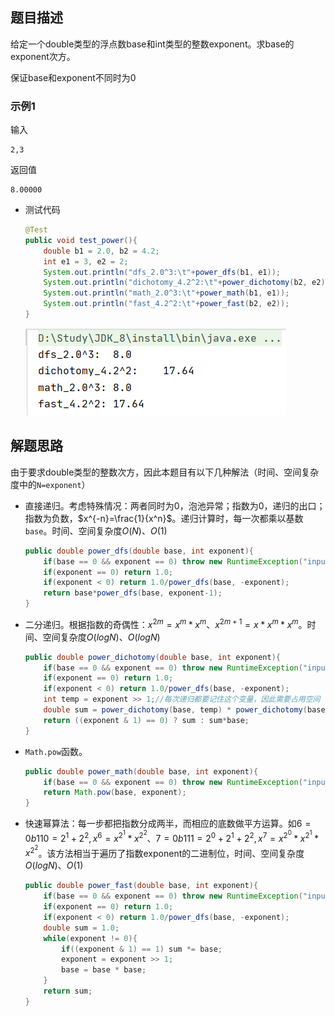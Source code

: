 ## 题目描述

给定一个double类型的浮点数base和int类型的整数exponent。求base的exponent次方。

保证base和exponent不同时为0

### 示例1

输入

```
2,3
```

返回值

```
8.00000
```

* 测试代码

  ```java
  @Test
  public void test_power(){
      double b1 = 2.0, b2 = 4.2;
      int e1 = 3, e2 = 2;
      System.out.println("dfs_2.0^3:\t"+power_dfs(b1, e1));
      System.out.println("dichotomy_4.2^2:\t"+power_dichotomy(b2, e2));
      System.out.println("math_2.0^3:\t"+power_math(b1, e1));
      System.out.println("fast_4.2^2:\t"+power_fast(b2, e2));
  }
  ```

  ![image-20201028170303274](media/12_result.png)

## 解题思路

由于要求double类型的整数次方，因此本题目有以下几种解法（时间、空间复杂度中的`N=exponent`）

* 直接递归。考虑特殊情况：两者同时为0，泡池异常；指数为0，递归的出口；指数为负数，$x^{-n}=\frac{1}{x^n}$。递归计算时，每一次都乘以基数`base`。时间、空间复杂度$O(N)、O(1)$

  ```java
  public double power_dfs(double base, int exponent){
      if(base == 0 && exponent == 0) throw new RuntimeException("input is illegal");
      if(exponent == 0) return 1.0;
      if(exponent < 0) return 1.0/power_dfs(base, -exponent);
      return base*power_dfs(base, exponent-1);
  }
  ```

* 二分递归。根据指数的奇偶性：$x^{2m}=x^m*x^m、x^{2m+1}=x*x^m*x^m$。时间、空间复杂度$O(logN)、O(logN)$

  ```java
  public double power_dichotomy(double base, int exponent){
      if(base == 0 && exponent == 0) throw new RuntimeException("input is illegal");
      if(exponent == 0) return 1.0;
      if(exponent < 0) return 1.0/power_dfs(base, -exponent);
      int temp = exponent >> 1;//每次递归都要记住这个变量，因此需要占用空间
      double sum = power_dichotomy(base, temp) * power_dichotomy(base, temp);
      return ((exponent & 1) == 0) ? sum : sum*base;
  }
  ```


* `Math.pow`函数。

  ```java
  public double power_math(double base, int exponent){
      if(base == 0 && exponent == 0) throw new RuntimeException("input is illegal");
      return Math.pow(base, exponent);
  }
  ```

* 快速幂算法：每一步都把指数分成两半，而相应的底数做平方运算。如$6=0b110=2^1+2^2, x^6=x^{2^1}*x^{2^2}$、$7=0b111=2^0+2^1+2^2, x^7=x^{2^0}*x^{2^1}*x^{2^2}$。该方法相当于遍历了指数exponent的二进制位，时间、空间复杂度$O(logN)、O(1)$

  ```java
  public double power_fast(double base, int exponent){
      if(base == 0 && exponent == 0) throw new RuntimeException("input is illegal");
      if(exponent == 0) return 1.0;
      if(exponent < 0) return 1.0/power_dfs(base, -exponent);
      double sum = 1.0;
      while(exponent != 0){
          if((exponent & 1) == 1) sum *= base;
          exponent = exponent >> 1;
          base = base * base;
      }
      return sum;
  }
  ```

  